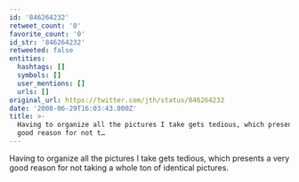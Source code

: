 ```yaml
---
id: '846264232'
retweet_count: '0'
favorite_count: '0'
id_str: '846264232'
retweeted: false
entities:
  hashtags: []
  symbols: []
  user_mentions: []
  urls: []
original_url: https://twitter.com/jth/status/846264232
date: '2008-06-29T16:03:43.000Z'
title: >-
  Having to organize all the pictures I take gets tedious, which presents a very
  good reason for not t…
---
```


Having to organize all the pictures I take gets tedious, which presents a very good reason for not taking a whole ton of identical pictures.